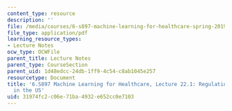 ```yaml
---
content_type: resource
description: ''
file: /media/courses/6-s897-machine-learning-for-healthcare-spring-2019/31974fc2c06e71ba4932e652cc0e7103_MIT6_S897S19_lec22-1.pdf
file_type: application/pdf
learning_resource_types:
- Lecture Notes
ocw_type: OCWFile
parent_title: Lecture Notes
parent_type: CourseSection
parent_uid: 1d48edcc-24db-1ff9-4c54-c8ab1045e257
resourcetype: Document
title: '6.S897 Machine Learning for Healthcare, Lecture 22.1: Regulation of ML/AI
  in the US'
uid: 31974fc2-c06e-71ba-4932-e652cc0e7103
---
```

